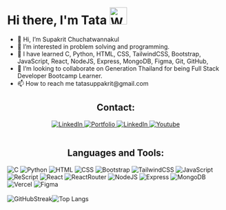 <div>
  <h1>Hi there, I'm Tata <span><img style="height: 40px; width: 40px;" src="https://raw.githubusercontent.com/blackcater/blackcater/main/images/Hi.gif" alt="Wave"/></span></h1>  
  <ul>
    <li> 👋 Hi, I’m Supakrit Chuchatwannakul </li>
    <li> 👀 I’m interested in problem solving and programming. </li>
    <li> 🌱 I have learned C, Python, HTML, CSS, TailwindCSS, Bootstrap, JavaScript, React, NodeJS, Express, MongoDB, Figma, Git, GitHub,  </li>
    <li> 💞️ I’m looking to collaborate on Generation Thailand for being Full Stack Developer Bootcamp Learner. </li>
    <li> 📫 How to reach me tatasuppakrit@gmail.com </li>
  </ul>
</div>

<div id="badges" align="center">
  <h2>Contact:</h2>
  <a href="mailto:tatasuppakrit@gmail.com">
    <img src="https://img.shields.io/badge/Gmail-D14836?style=for-the-badge&logo=gmail&logoColor=white" alt="LinkedIn"/>
  </a>
  <a href="https://portfoliosupakrit.surge.sh/">
    <img src="https://img.shields.io/badge/Portfolio-000000?style=for-the-badge&logo=About.me&logoColor=white" alt="Portfolio"/>
  </a>
  <a href="https://www.linkedin.com/in/supakrit-chuchatwannakul/">
    <img src="https://img.shields.io/badge/LinkedIn-0077B5?style=for-the-badge&logo=linkedin&logoColor=white" alt="LinkedIn"/>
  </a>
  <a href="https://www.youtube.com/channel/UCEAM6zV5o1IaSaY3voEnHuQ">
    <img src="https://img.shields.io/badge/YouTube-FF0000?style=for-the-badge&logo=youtube&logoColor=white" alt="Youtube"/>
  </a>
</div>
<br/>
<div align="center">
  <h2>Languages and Tools:</h2>
</div>
<div>
  <img src="https://img.shields.io/badge/C-00599C?style=for-the-badge&logo=c&logoColor=white" alt="C"/>
  <img src="https://img.shields.io/badge/Python-14354C?style=for-the-badge&logo=python&logoColor=white" alt="Python"/>
  <img src="https://img.shields.io/badge/HTML5-E34F26?style=for-the-badge&logo=html5&logoColor=white" alt="HTML"/>
  <img src="https://img.shields.io/badge/CSS3-1572B6?style=for-the-badge&logo=css3&logoColor=white" alt="CSS"/>
  <img src="https://img.shields.io/badge/Bootstrap-563D7C?style=for-the-badge&logo=bootstrap&logoColor=white" alt="Bootstrap"/>
  <img src="https://img.shields.io/badge/Tailwind_CSS-38B2AC?style=for-the-badge&logo=tailwind-css&logoColor=white" alt="TailwindCSS"/>
  <img src="https://img.shields.io/badge/JavaScript-F7DF1E?style=for-the-badge&logo=javascript&logoColor=black" alt="JavaScript"/>
  <img src="https://img.shields.io/badge/ReScript-FFF?style=for-the-badge&logo=rescript" alt="ReScript"/>
  <img src="https://img.shields.io/badge/React-000?style=for-the-badge&logo=react&logoColor=61DAFB" alt="React"/>
  <img src="https://img.shields.io/badge/React_Router-CA4245?style=for-the-badge&logo=react-router&logoColor=white" alt="ReactRouter"/>
  <img src="https://img.shields.io/badge/Node.js-43853D?style=for-the-badge&logo=node.js&logoColor=white" alt="NodeJS"/>
  <img src="https://img.shields.io/badge/Express.js-404D59?style=for-the-badge" alt="Express"/>
  <img src="https://img.shields.io/badge/MongoDB-4EA94B?style=for-the-badge&logo=mongodb&logoColor=white" alt="MongoDB"/>
  <img src="https://img.shields.io/badge/Vercel-000000?style=for-the-badge&logo=vercel&logoColor=white" alt="Vercel"/>
  <img src="https://img.shields.io/badge/Figma-F24E1E?style=for-the-badge&logo=figma&logoColor=white" alt="Figma"/>
</div>
<br/>

<div align="center" style="display: flex; flex-dirextion: row">
  <img src="https://github-readme-stats.vercel.app/api?username=SupTarr&theme=blue&show_icons=true" alt="GitHubStreak"/>
  <img src="https://github-readme-stats.vercel.app/api/top-langs/?username=SupTarr&langs_count=10&layout=compact" alt="Top Langs"/>
</div>
